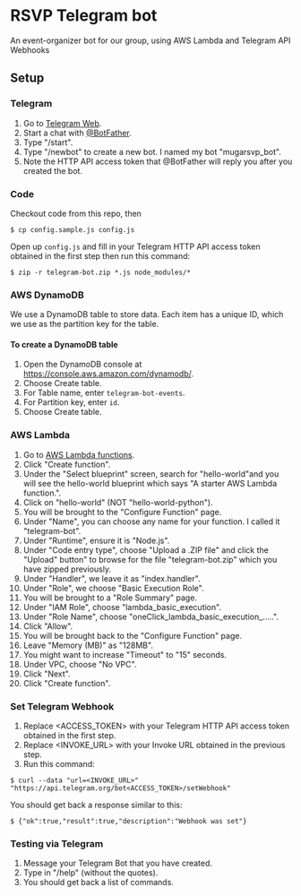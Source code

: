 # RSVP Telegram bot

An event-organizer bot for our group, using AWS Lambda and Telegram API Webhooks

## Setup
### Telegram
1. Go to [Telegram Web](https://web.telegram.org/).
3. Start a chat with [@BotFather](https://telegram.me/BotFather).
4. Type "/start".
5. Type "/newbot" to create a new bot. I named my bot "mugarsvp_bot".
6. Note the HTTP API access token that @BotFather will reply you after you created the bot.

### Code
Checkout code from this repo, then
```
$ cp config.sample.js config.js
```
Open up ```config.js``` and fill in your Telegram HTTP API access token obtained in the first step then run this command:
```
$ zip -r telegram-bot.zip *.js node_modules/*
```

### AWS DynamoDB

We use a DynamoDB table to store data.
Each item has a unique ID, which we use as the partition key for the table.

#### To create a DynamoDB table
1. Open the DynamoDB console at https://console.aws.amazon.com/dynamodb/.
2. Choose Create table.
3. For Table name, enter ```telegram-bot-events```.
4. For Partition key, enter ```id```.
5. Choose Create table.

### AWS Lambda
1. Go to [AWS Lambda functions](https://us-east-1.console.aws.amazon.com/lambda/home?region=us-east-1#/functions).
2. Click "Create function".
3. Under the "Select blueprint" screen, search for "hello-world"and you will see the hello-world blueprint which says "A starter AWS Lambda function.".
4. Click on "hello-world" (NOT "hello-world-python").
5. You will be brought to the "Configure Function" page.
6. Under "Name", you can choose any name for your function. I called it "telegram-bot".
7. Under "Runtime", ensure it is "Node.js".
8. Under "Code entry type", choose "Upload a .ZIP file" and click the "Upload" button" to browse for the file "telegram-bot.zip" which you have zipped previously.
9. Under "Handler", we leave it as "index.handler".
10. Under "Role", we choose "Basic Execution Role".
11. You will be brought to a "Role Summary" page.
12. Under "IAM Role", choose "lambda_basic_execution".
13. Under "Role Name", choose "oneClick_lambda_basic_execution_.....".
14. Click "Allow".
15. You will be brought back to the "Configure Function" page.
16. Leave "Memory (MB)" as "128MB".
17. You might want to increase "Timeout" to "15" seconds.
18. Under VPC, choose "No VPC".
19. Click "Next".
20. Click "Create function".


### Set Telegram Webhook
1. Replace &lt;ACCESS_TOKEN&gt; with your Telegram HTTP API access token obtained in the first step. 
2. Replace &lt;INVOKE_URL&gt; with your Invoke URL obtained in the previous step.
3. Run this command:
```
$ curl --data "url=<INVOKE_URL>" "https://api.telegram.org/bot<ACCESS_TOKEN>/setWebhook"
```
You should get back a response similar to this:
```
$ {"ok":true,"result":true,"description":"Webhook was set"}
```

### Testing via Telegram
1. Message your Telegram Bot that you have created.
2. Type in "/help" (without the quotes).
3. You should get back a list of commands.